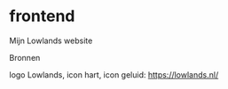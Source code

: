 # frontend
Mijn Lowlands website

Bronnen

logo Lowlands, icon hart, icon geluid:
https://lowlands.nl/

